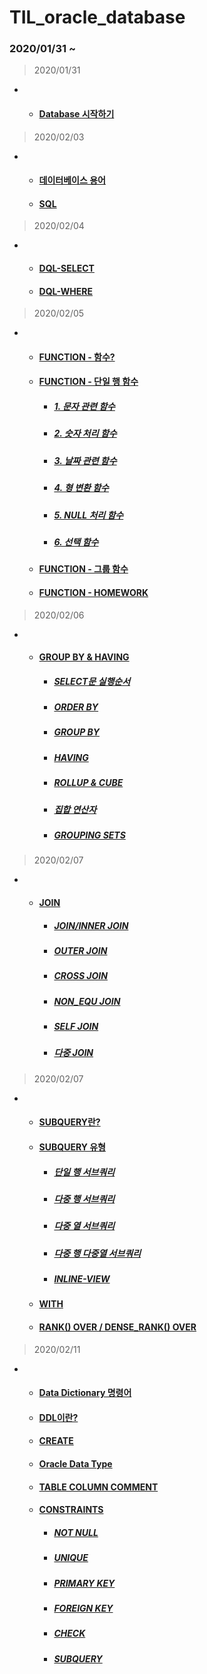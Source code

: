 # TIL_oracle_database
### 2020/01/31 ~
> 2020/01/31
+
  + #### [Database 시작하기](https://github.com/LeeSeonJe/TIL_oracle_database/blob/master/0_Start_Database.md#database-%EC%8B%9C%EC%9E%91%ED%95%98%EA%B8%B0)

> 2020/02/03
+
  + #### [데이터베이스 용어](https://github.com/LeeSeonJe/TIL_oracle_database/blob/master/0_Start_Database.md#%EB%8D%B0%EC%9D%B4%ED%84%B0%EB%B2%A0%EC%9D%B4%EC%8A%A4-%EC%9A%A9%EC%96%B4)
  + #### [SQL](https://github.com/LeeSeonJe/TIL_oracle_database/blob/master/0_Start_Database.md#sql)

>
> 2020/02/04
+
  + #### [DQL-SELECT](https://github.com/LeeSeonJe/TIL_oracle_database/blob/master/1_DQL.md#dql---select)
  + #### [DQL-WHERE](https://github.com/LeeSeonJe/TIL_oracle_database/blob/master/1_DQL.md#dql---where)
>
>2020/02/05
+
  + #### [FUNCTION - 함수?](https://github.com/LeeSeonJe/TIL_oracle_database/blob/master/2_FUNCTION.md#%ED%95%A8%EC%88%98)
  + #### [FUNCTION - 단일 행 함수](https://github.com/LeeSeonJe/TIL_oracle_database/blob/master/2_FUNCTION.md#%EB%8B%A8%EC%9D%BC-%ED%96%89-%ED%95%A8%EC%88%98)
    + ##### [1. 문자 관련 함수](https://github.com/LeeSeonJe/TIL_oracle_database/blob/master/2_FUNCTION.md#1-%EB%AC%B8%EC%9E%90-%EA%B4%80%EB%A0%A8-%ED%95%A8%EC%88%98)
    + ##### [2. 숫자 처리 함수](https://github.com/LeeSeonJe/TIL_oracle_database/blob/master/2_FUNCTION.md#2-%EC%88%AB%EC%9E%90-%EC%B2%98%EB%A6%AC-%ED%95%A8%EC%88%98)
    + ##### [3. 날짜 관련 함수](https://github.com/LeeSeonJe/TIL_oracle_database/blob/master/2_FUNCTION.md#3-%EB%82%A0%EC%A7%9C-%EA%B4%80%EB%A0%A8-%ED%95%A8%EC%88%98)
    + ##### [4. 형 변환 함수](https://github.com/LeeSeonJe/TIL_oracle_database/blob/master/2_FUNCTION.md#4-%ED%98%95-%EB%B3%80%ED%99%98-%ED%95%A8%EC%88%98)
    + ##### [5. NULL 처리 함수](https://github.com/LeeSeonJe/TIL_oracle_database/blob/master/2_FUNCTION.md#5-null-%EC%B2%98%EB%A6%AC-%ED%95%A8%EC%88%98)
    + ##### [6. 선택 함수](https://github.com/LeeSeonJe/TIL_oracle_database/blob/master/2_FUNCTION.md#6-%EC%84%A0%ED%83%9D-%ED%95%A8%EC%88%98)
  + #### [FUNCTION - 그룹 함수](https://github.com/LeeSeonJe/TIL_oracle_database/blob/master/2_FUNCTION.md#%EA%B7%B8%EB%A3%B9-%ED%95%A8%EC%88%98)
  + #### [FUNCTION - HOMEWORK](https://github.com/LeeSeonJe/TIL_oracle_database/blob/master/2_FUNCTION.md#homework)

>2020/02/06
+
  + #### [GROUP BY & HAVING](https://github.com/LeeSeonJe/TIL_oracle_database/blob/master/3_GROUPBY%20%26%20HAVING.md)
    + ##### [SELECT문 실행순서](https://github.com/LeeSeonJe/TIL_oracle_database/blob/master/3_GROUPBY%20%26%20HAVING.md#select%EB%AC%B8-%EC%8B%A4%ED%96%89%EC%88%9C%EC%84%9C)
    + ##### [ORDER BY](https://github.com/LeeSeonJe/TIL_oracle_database/blob/master/3_GROUPBY%20%26%20HAVING.md#order-by)
    + ##### [GROUP BY](https://github.com/LeeSeonJe/TIL_oracle_database/blob/master/3_GROUPBY%20%26%20HAVING.md#group-by)
    + ##### [HAVING](https://github.com/LeeSeonJe/TIL_oracle_database/blob/master/3_GROUPBY%20%26%20HAVING.md#having)
    + ##### [ROLLUP & CUBE](https://github.com/LeeSeonJe/TIL_oracle_database/blob/master/3_GROUPBY%20%26%20HAVING.md#rollup--cube)
    + ##### [집합 연산자](https://github.com/LeeSeonJe/TIL_oracle_database/blob/master/3_GROUPBY%20%26%20HAVING.md#%EC%A7%91%ED%95%A9-%EC%97%B0%EC%82%B0%EC%9E%90)
    + ##### [GROUPING SETS](https://github.com/LeeSeonJe/TIL_oracle_database/blob/master/3_GROUPBY%20%26%20HAVING.md#grouping-sets)
    
>2020/02/07
+ 
  + #### [JOIN](https://github.com/LeeSeonJe/TIL_oracle_database/blob/master/4_JOIN.md)
    + ##### [JOIN/INNER JOIN](https://github.com/LeeSeonJe/TIL_oracle_database/blob/master/4_JOIN.md#joininner-join)
    + ##### [OUTER JOIN](https://github.com/LeeSeonJe/TIL_oracle_database/blob/master/4_JOIN.md#outer-join)
    + ##### [CROSS JOIN](https://github.com/LeeSeonJe/TIL_oracle_database/blob/master/4_JOIN.md#cross-join)
    + ##### [NON_EQU JOIN](https://github.com/LeeSeonJe/TIL_oracle_database/blob/master/4_JOIN.md#non_equ-join)
    + ##### [SELF JOIN](https://github.com/LeeSeonJe/TIL_oracle_database/blob/master/4_JOIN.md#self-join)
    + ##### [다중 JOIN](https://github.com/LeeSeonJe/TIL_oracle_database/blob/master/4_JOIN.md#%EB%8B%A4%EC%A4%91-join)
  
>2020/02/07
+
  + #### [SUBQUERY란?](https://github.com/LeeSeonJe/TIL_oracle_database/blob/master/5_SUBQUERY.md#subquery-1)
  + #### [SUBQUERY 유형](https://github.com/LeeSeonJe/TIL_oracle_database/blob/master/5_SUBQUERY.md#subquery-%EC%9C%A0%ED%98%95)
    + ##### [단일 행 서브쿼리](https://github.com/LeeSeonJe/TIL_oracle_database/blob/master/5_SUBQUERY.md#1-%EB%8B%A8%EC%9D%BC%ED%96%89-%EC%84%9C%EB%B8%8C%EC%BF%BC%EB%A6%AC)
    + ##### [다중 행 서브쿼리](https://github.com/LeeSeonJe/TIL_oracle_database/blob/master/5_SUBQUERY.md#2-%EB%8B%A4%EC%A4%91-%ED%96%89-%EC%84%9C%EB%B8%8C%EC%BF%BC%EB%A6%AC)
    + ##### [다중 열 서브쿼리](https://github.com/LeeSeonJe/TIL_oracle_database/blob/master/5_SUBQUERY.md#3-%EB%8B%A4%EC%A4%91-%EC%97%B4-%EC%84%9C%EB%B8%8C%EC%BF%BC%EB%A6%AC)
    + ##### [다중 행 다중열 서브쿼리](https://github.com/LeeSeonJe/TIL_oracle_database/blob/master/5_SUBQUERY.md#4-%EB%8B%A4%EC%A4%91-%ED%96%89-%EB%8B%A4%EC%A4%91-%EC%97%B4-%EC%84%9C%EB%B8%8C%EC%BF%BC%EB%A6%AC)
    + ##### [INLINE-VIEW](https://github.com/LeeSeonJe/TIL_oracle_database/blob/master/5_SUBQUERY.md#7-inline-view)
  + #### [WITH](https://github.com/LeeSeonJe/TIL_oracle_database/blob/master/5_SUBQUERY.md#with)
  + #### [RANK() OVER / DENSE_RANK() OVER](https://github.com/LeeSeonJe/TIL_oracle_database/blob/master/5_SUBQUERY.md#rank-over--dense_rank-over)

>2020/02/11
+
  + #### [Data Dictionary 명령어](https://github.com/LeeSeonJe/TIL_oracle_database/blob/master/6_DDL_CREATE.md#data-dictionary-%EB%AA%85%EB%A0%B9%EC%96%B4)
  + #### [DDL이란?](https://github.com/LeeSeonJe/TIL_oracle_database/blob/master/6_DDL_CREATE.md#ddl)
  + #### [CREATE](https://github.com/LeeSeonJe/TIL_oracle_database/blob/master/6_DDL_CREATE.md#create)
  + #### [Oracle Data Type](https://github.com/LeeSeonJe/TIL_oracle_database/blob/master/6_DDL_CREATE.md#oracle-data-type)
  + #### [TABLE COLUMN COMMENT](https://github.com/LeeSeonJe/TIL_oracle_database/blob/master/6_DDL_CREATE.md#table-column-comment)
  + #### [CONSTRAINTS](https://github.com/LeeSeonJe/TIL_oracle_database/blob/master/6_DDL_CREATE.md#constraints)
    + ##### [NOT NULL](https://github.com/LeeSeonJe/TIL_oracle_database/blob/master/6_DDL_CREATE.md#not-null)
    + ##### [UNIQUE](https://github.com/LeeSeonJe/TIL_oracle_database/blob/master/6_DDL_CREATE.md#unique)
    + ##### [PRIMARY KEY](https://github.com/LeeSeonJe/TIL_oracle_database/blob/master/6_DDL_CREATE.md#primary-key)
    + ##### [FOREIGN KEY](https://github.com/LeeSeonJe/TIL_oracle_database/blob/master/6_DDL_CREATE.md#foreign-key)
    + ##### [CHECK](https://github.com/LeeSeonJe/TIL_oracle_database/blob/master/6_DDL_CREATE.md#check)
    + ##### [SUBQUERY](https://github.com/LeeSeonJe/TIL_oracle_database/blob/master/6_DDL_CREATE.md#subquery)
    
  
